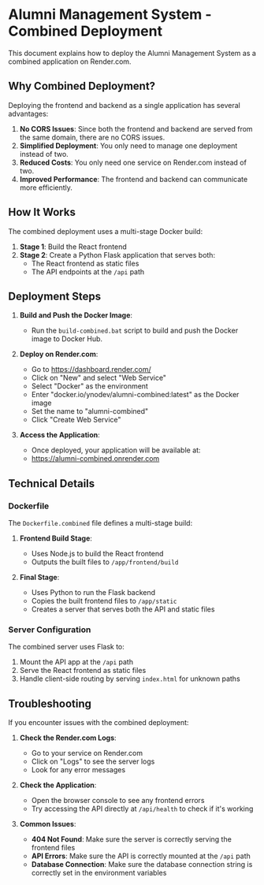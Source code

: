 # Alumni Management System - Combined Deployment

This document explains how to deploy the Alumni Management System as a combined application on Render.com.

## Why Combined Deployment?

Deploying the frontend and backend as a single application has several advantages:

1. **No CORS Issues**: Since both the frontend and backend are served from the same domain, there are no CORS issues.
2. **Simplified Deployment**: You only need to manage one deployment instead of two.
3. **Reduced Costs**: You only need one service on Render.com instead of two.
4. **Improved Performance**: The frontend and backend can communicate more efficiently.

## How It Works

The combined deployment uses a multi-stage Docker build:

1. **Stage 1**: Build the React frontend
2. **Stage 2**: Create a Python Flask application that serves both:
   - The React frontend as static files
   - The API endpoints at the `/api` path

## Deployment Steps

1. **Build and Push the Docker Image**:
   - Run the `build-combined.bat` script to build and push the Docker image to Docker Hub.

2. **Deploy on Render.com**:
   - Go to https://dashboard.render.com/
   - Click on "New" and select "Web Service"
   - Select "Docker" as the environment
   - Enter "docker.io/ynodev/alumni-combined:latest" as the Docker image
   - Set the name to "alumni-combined"
   - Click "Create Web Service"

3. **Access the Application**:
   - Once deployed, your application will be available at:
   - https://alumni-combined.onrender.com

## Technical Details

### Dockerfile

The `Dockerfile.combined` file defines a multi-stage build:

1. **Frontend Build Stage**:
   - Uses Node.js to build the React frontend
   - Outputs the built files to `/app/frontend/build`

2. **Final Stage**:
   - Uses Python to run the Flask backend
   - Copies the built frontend files to `/app/static`
   - Creates a server that serves both the API and static files

### Server Configuration

The combined server uses Flask to:

1. Mount the API app at the `/api` path
2. Serve the React frontend as static files
3. Handle client-side routing by serving `index.html` for unknown paths

## Troubleshooting

If you encounter issues with the combined deployment:

1. **Check the Render.com Logs**:
   - Go to your service on Render.com
   - Click on "Logs" to see the server logs
   - Look for any error messages

2. **Check the Application**:
   - Open the browser console to see any frontend errors
   - Try accessing the API directly at `/api/health` to check if it's working

3. **Common Issues**:
   - **404 Not Found**: Make sure the server is correctly serving the frontend files
   - **API Errors**: Make sure the API is correctly mounted at the `/api` path
   - **Database Connection**: Make sure the database connection string is correctly set in the environment variables
